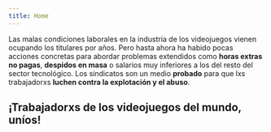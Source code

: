 ```yaml
---
title: Home
---
```

Las malas condiciones laborales en la industria de los videojuegos vienen
ocupando los titulares por años. Pero hasta ahora ha habido pocas acciones
concretas para abordar problemas extendidos como **horas extras no pagas**, **despidos
en masa** o salarios muy inferiores a los del resto del sector tecnológico. Los
sindicatos son un medio **probado** para que lxs trabajadorxs **luchen contra la
explotación y el abuso**.

## ¡Trabajadorxs de los videojuegos del mundo, uníos!

